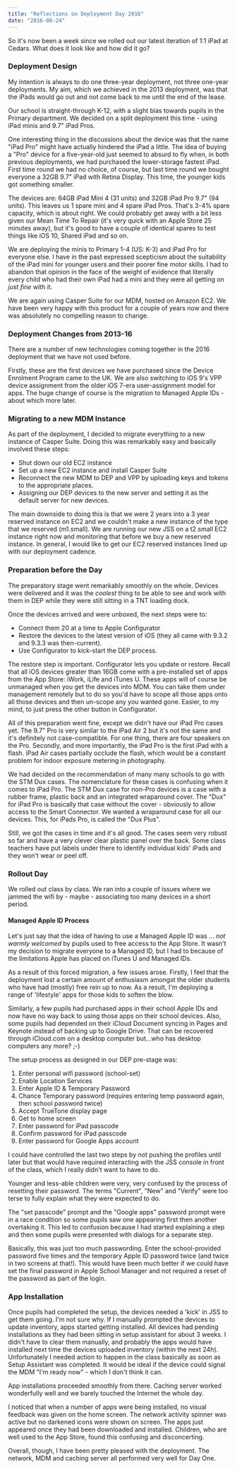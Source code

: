 ```yaml
---
title: "Reflections on Deployment Day 2016"
date: "2016-08-24"
---
```


So it's now been a week since we rolled out our latest iteration of 1:1 iPad at Cedars. What does it look like and how did it go?

### Deployment Design

My intention is always to do one three-year deployment, not three one-year deployments. My aim, which we achieved in the 2013 deployment, was that the iPads would go out and not come back to me until the end of the lease.

Our school is straight-through K-12, with a slight bias towards pupils in the Primary department. We decided on a split deployment this time - using iPad minis and 9.7" iPad Pros.

One interesting thing in the discussions about the device was that the name "iPad Pro" might have actually hindered the iPad a little. The idea of buying a "Pro" device for a five-year-old just seemed to absurd to fly when, in both previous deployments, we had purchased the lower-storage fastest iPad. First time round we had no choice, of course, but last time round we bought everyone a 32GB 9.7" iPad with Retina Display. This time, the younger kids got something smaller.

The devices are: 64GB iPad Mini 4 (31 units) and 32GB iPad Pro 9.7" (94 units). This leaves us 1 spare mini and 4 spare iPad Pros. That's 3-4% spare capacity, which is about right. We could probably get away with a bit less given our Mean Time To Repair (it's very quick with an Apple Store 25 minutes away), but it's good to have a couple of identical spares to test things like iOS 10, Shared iPad and so on.

We are deploying the minis to Primary 1-4 (US: K-3) and iPad Pro for everyone else. I have in the past expressed scepticism about the suitability of the iPad mini for younger users and their poorer fine motor skills. I had to abandon that opinion in the face of the weight of evidence that literally every child who had their own iPad had a mini and they were all getting on _just fine_ with it.

We are again using Casper Suite for our MDM, hosted on Amazon EC2. We have been very happy with this product for a couple of years now and there was absolutely no compelling reason to change.

### Deployment Changes from 2013-16

There are a number of new technologies coming together in the 2016 deployment that we have not used before.

Firstly, these are the first devices we have purchased since the Device Enrolment Program came to the UK. We are also switching to iOS 9's VPP device assignment from the older iOS 7-era user-assignment model for apps. The huge change of course is the migration to Managed Apple IDs - about which more later.

### Migrating to a new MDM Instance

As part of the deployment, I decided to migrate everything to a new instance of Casper Suite. Doing this was remarkably easy and basically involved these steps:

- Shut down our old EC2 instance
- Set up a new EC2 instance and install Casper Suite
- Reconnect the new MDM to DEP and VPP by uploading keys and tokens to the appropriate places.
- Assigning our DEP devices to the new server and setting it as the default server for new devices.

The main downside to doing this is that we were 2 years into a 3 year reserved instance on EC2 and we couldn't make a new instance of the type that we reserved (m1.small). We are running our new JSS on a t2.small EC2 instance right now and monitoring that before we buy a new reserved instance. In general, I would like to get our EC2 reserved instances lined up with our deployment cadence.

### Preparation before the Day

The preparatory stage went remarkably smoothly on the whole. Devices were delivered and it was the _coolest_ thing to be able to see and work with them in DEP while they were still sitting in a TNT loading dock.

Once the devices arrived and were unboxed, the next steps were to:

- Connect them 20 at a time to Apple Configurator
- Restore the devices to the latest version of iOS (they all came with 9.3.2 and 9.3.3 was then-current).
- Use Configurator to kick-start the DEP process.

The restore step is important. Configurator lets you update or restore. Recall that all iOS devices greater than 16GB come with a pre-installed set of apps from the App Store: iWork, iLife and iTunes U. These apps will of course be unmanaged when you get the devices into MDM. You can take them under management remotely but to do so you'd have to scope all those apps onto all those devices and then un-scope any you wanted gone. Easier, to my mind, to just press the other button in Configurator.

All of this preparation went fine, except we didn't have our iPad Pro cases yet. The 9.7" Pro is very similar to the iPad Air 2 but it's not the same and it's definitely not case-compatible. For one thing, there are four speakers on the Pro. Secondly, and more importantly, the iPad Pro is the first iPad with a flash. iPad Air cases partially occlude the flash, which would be a constant problem for indoor exposure metering in photography.

We had decided on the recommendation of many many schools to go with the STM Dux cases. The nomenclature for these cases is confusing when it comes to iPad Pro. The STM Dux case for non-Pro devices is a case with a rubber frame, plastic back and an integrated wraparound cover. The "Dux" for iPad Pro is basically that case without the cover - obviously to allow access to the Smart Connector. We wanted a wraparound case for all our devices. This, for iPads Pro, is called the "Dux Plus".

Still, we got the cases in time and it's all good. The cases seem very robust so far and have a very clever clear plastic panel over the back. Some class teachers have put labels under there to identify individual kids' iPads and they won't wear or peel off.

### Rollout Day

We rolled out class by class. We ran into a couple of issues where we jammed the wifi by - maybe - associating too many devices in a short period.

#### Managed Apple ID Process

Let's just say that the idea of having to use a Managed Apple ID was ... _not warmly welcomed_ by pupils used to free access to the App Store. It wasn't my decision to migrate everyone to a Managed ID, but I had to because of the limitations Apple has placed on iTunes U and Managed IDs.

As a result of this forced migration, a few issues arose. Firstly, I feel that the deployment lost a certain amount of enthusiasm amongst the older students who have had (mostly) free rein up to now. As a result, I'm deploying a range of 'lifestyle' apps for those kids to soften the blow.

Similarly, a few pupils had purchased apps in their school Apple IDs and now have no way back to using those apps on their school devices. Also, some pupils had depended on their iCloud Document syncing in Pages and Keynote instead of backing up to Google Drive. That can be recovered through iCloud.com on a desktop computer but...who has desktop computers any more? ;-)

The setup process as designed in our DEP pre-stage was:

1. Enter personal wifi password (school-set)
2. Enable Location Services
3. Enter Apple ID & Temporary Password
4. Chance Temporary password (requires entering temp password again, then school password twice)
5. Accept TrueTone display page
6. Get to home screen
7. Enter password for iPad passcode
8. Confirm password for iPad passcode
9. Enter password for Google Apps account

I could have controlled the last two steps by not pushing the profiles until later but that would have required interacting with the JSS console in front of the class, which I really didn't want to have to do.

Younger and less-able children were very, very confused by the process of resetting their password. The terms "Current", "New" and "Verify" were too terse to fully explain what they were expected to do.

The "set passcode" prompt and the "Google apps" password prompt were in a race condition so some pupils saw one appearing first then another overtaking it. This led to confusion because I had started explaining a step and then some pupils were presented with dialogs for a separate step.

Basically, this was just too much passwording. Enter the school-provided password five times and the temporary Apple ID password twice (and twice in two screens at that!). This would have been much better if we could have set the final password in Apple School Manager and not required a reset of the password as part of the login.

### App Installation

Once pupils had completed the setup, the devices needed a 'kick' in JSS to get them going. I'm not sure why. If I manually prompted the devices to update inventory, apps started getting installed. All devices had pending installations as they had been sitting in setup assistant for about 3 weeks. I didn't have to clear them manually, and probably the apps would have installed next time the devices uploaded inventory (within the next 24h). Unfortunately I needed action to happen in the class basically as soon as Setup Assistant was completed. It would be ideal if the device could signal the MDM "I'm ready now" - which I don't think it can.

App installations proceeded smoothly from there. Caching server worked wonderfully well and we barely touched the Internet the whole day.

I noticed that when a number of apps were being installed, no visual feedback was given on the home screen. The network activity spinner was active but no darkened icons were shown on screen. The apps just appeared once they had been downloaded and installed. Children, who are well used to the App Store, found this confusing and disconcerting.

Overall, though, I have been pretty pleased with the deployment. The network, MDM and caching server all performed very well for Day One.
